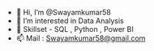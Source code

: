 - 👋 Hi, I’m @Swayamkumar58
- 👀 I’m interested in Data Analysis
- 🌱 Skillset - SQL , Python , Power BI
- 📫 Mail : Swayamkumar58@gmail.com

<!---
Swayamkumar58/Swayamkumar58 is a ✨ special ✨ repository because its `README.md` (this file) appears on your GitHub profile.
You can click the Preview link to take a look at your changes.
--->
